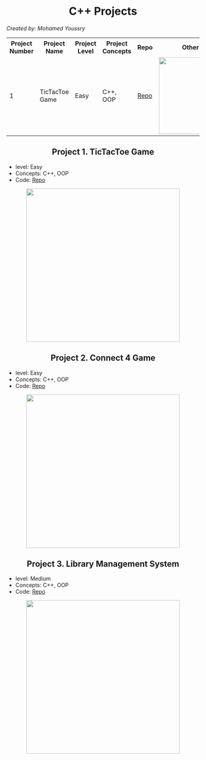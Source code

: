 <h1 align="center"> C++ Projects </h1>

*Created by: Mohamed Youssry*

<table >
<tr>
    <th width="30">Project Number</th>
    <th width="200">Project Name</th>
    <th width="50 px">Project Level</th>
    <th width="80 px">Project Concepts</th>
    <th width="50 px">Repo</th>
    <th width="250 px">Other Info</th>
</tr>
<tr>
    <td>1</td>
    <td>TicTacToe Game</td>
    <td>Easy</td>
    <td>C++, OOP</td>
    <td><a href = "./TicTacToe"> Repo </a> </td>
    <td><img src="https://miro.medium.com/max/1400/1*gYYWXxLr7k4_RlIwkM1Bnw.png" style="width:200px"></td>
</tr>
</table>









<h2 align="center"> Project 1. TicTacToe Game </h2>

- level: Easy
- Concepts: C++, OOP
- Code: [Repo](./TicTacToe)

<p align="center"><img src="https://miro.medium.com/max/1400/1*gYYWXxLr7k4_RlIwkM1Bnw.png" style="width: 400px;"></p>

<h2 align="center"> Project 2. Connect 4 Game </h2>

- level: Easy
- Concepts: C++, OOP
- Code: [Repo](./Connect4)

<p align="center"><img src="https://store-images.s-microsoft.com/image/apps.41929.14246448385562777.7795b656-4cc6-43e1-897f-ecca74691263.ce6424bf-ec09-434a-9a0d-6d9507621cfa?mode=scale&q=90&h=1080&w=1920" style="width: 400px;"></p>

<h2 align="center"> Project 3. Library Management System </h2>

- level: Medium
- Concepts: C++, OOP
- Code: [Repo](./Library)

<p align="center"><img src="https://cdn.britannica.com/q:60/92/216092-050-4B31C2B7/custom-library.jpg" style="width: 400px;"></p>